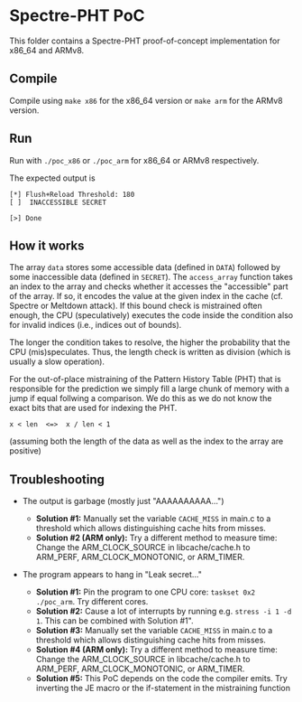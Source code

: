 # Spectre-PHT PoC 

This folder contains a Spectre-PHT proof-of-concept implementation for x86_64 and ARMv8. 

## Compile

Compile using `make x86` for the x86_64 version or `make arm` for the ARMv8 version. 

## Run

Run with `./poc_x86` or `./poc_arm` for x86_64 or ARMv8 respectively. 

The expected output is
```
[*] Flush+Reload Threshold: 180
[ ]  INACCESSIBLE SECRET 

[>] Done
```

## How it works

The array `data` stores some accessible data (defined in `DATA`) followed by some inaccessible data (defined in `SECRET`). The `access_array` function takes an index to the array and checks whether it accesses the "accessible" part of the array. 
If so, it encodes the value at the given index in the cache (cf. Spectre or Meltdown attack). If this bound check is mistrained often enough, the CPU (speculatively) executes the code inside the condition also for invalid indices (i.e., indices out of bounds).

The longer the condition takes to resolve, the higher the probability that the CPU (mis)speculates. Thus, the length check is written as division (which is usually a slow operation).

For the out-of-place mistraining of the Pattern History Table (PHT) that is responsible for the prediction we simply fill a large chunk of memory with a jump if equal follwing a comparison. We do this as we do not know the exact bits that are used for indexing the PHT.
```
x < len  <=>  x / len < 1
```
(assuming both the length of the data as well as the index to the array are positive)

## Troubleshooting

* The output is garbage (mostly just "AAAAAAAAAA...")
    + **Solution #1:** Manually set the variable `CACHE_MISS` in main.c to a threshold which allows distinguishing cache hits from misses. 
    + **Solution #2 (ARM only):** Try a different method to measure time: Change the ARM_CLOCK_SOURCE in libcache/cache.h to ARM_PERF, ARM_CLOCK_MONOTONIC, or ARM_TIMER. 
 
* The program appears to hang in "Leak secret..."
    + **Solution #1:** Pin the program to one CPU core: `taskset 0x2 ./poc_arm`. Try different cores. 
    + **Solution #2:** Cause a lot of interrupts by running e.g. `stress -i 1 -d 1`. This can be combined with Solution #1". 
    + **Solution #3:** Manually set the variable `CACHE_MISS` in main.c to a threshold which allows distinguishing cache hits from misses. 
    + **Solution #4 (ARM only):** Try a different method to measure time: Change the ARM_CLOCK_SOURCE in libcache/cache.h to ARM_PERF, ARM_CLOCK_MONOTONIC, or ARM_TIMER. 
    + **Solution #5:** This PoC depends on the code the compiler emits. Try inverting the JE macro or the if-statement in the mistraining function
